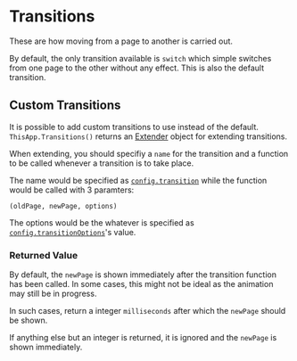 # Transitions

These are how moving from a page to another is carried out.

By default, the only transition available is `switch` which simple switches from
one page to the other without any effect. This is also the default transition.

## Custom Transitions

It is possible to add custom transitions to use instead of the default. `ThisApp.Transitions()`
returns an [Extender](../extender.md) object for extending transitions.

When extending, you should specifiy a `name` for the transition and a function
to be called whenever a transition is to take place.

The name would be specified as [`config.transition`](../config.md#transition)
while the function would be called with 3 paramters:

    (oldPage, newPage, options)

The options would be the whatever is specified as [`config.transitionOptions`](../config.md#transitionOptions)'s
value.

### Returned Value

By default, the `newPage` is shown immediately after the transition function
has been called. In some cases, this might not be ideal as the animation may
still be in progress.

In such cases, return a integer `milliseconds` after which the `newPage` should
be shown.

If anything else but an integer is returned, it is ignored and the `newPage` is
shown immediately.